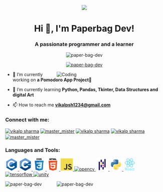 <p align="center"> <img src="https://media.discordapp.net/attachments/962006170892111942/1038347035541250079/Anime_Fantasy_Sky_Background_Banner.jpg" /> </p>
<h1 align="center">Hi 👋, I'm Paperbag Dev!</h1>
<h3 align="center">A passionate programmer and a learner</h3>

<p align="center"> <img src="https://komarev.com/ghpvc/?username=paper-bag-dev&label=Profile%20views&color=0e75b6&style=flat" alt="paper-bag-dev" /> </p>

<p align="center"> <a href="https://github.com/ryo-ma/github-profile-trophy"><img src="https://github-profile-trophy.vercel.app/?username=paper-bag-dev" alt="paper-bag-dev" /></a> </p>

<img align="right" alt="Coding" width="340" src="https://media.discordapp.net/attachments/962006170892111942/1038351358950121503/coding-anime.gif">

- 🔭 I’m currently working on **a Pomodoro App Project🍅**

- 🌱 I’m currently learning **Python, Pandas, Tkinter, Data Structures and digital Art**

- 📫 How to reach me **vikalpsh1234@gmail.com**

<h3 align="left">Connect with me:</h3>
<p align="left">
<a href="https://linkedin.com/in/vikalp sharma" target="blank"><img align="center" src="https://raw.githubusercontent.com/rahuldkjain/github-profile-readme-generator/master/src/images/icons/Social/linked-in-alt.svg" alt="vikalp sharma" height="30" width="40" /></a>
<a href="https://www.codechef.com/users/master_mister" target="blank"><img align="center" src="https://cdn.jsdelivr.net/npm/simple-icons@3.1.0/icons/codechef.svg" alt="master_mister" height="30" width="40" /></a>
<a href="https://www.hackerrank.com/vikalp sharma" target="blank"><img align="center" src="https://raw.githubusercontent.com/rahuldkjain/github-profile-readme-generator/master/src/images/icons/Social/hackerrank.svg" alt="vikalp sharma" height="30" width="40" /></a>
<a href="https://codeforces.com/profile/vikalp sharma" target="blank"><img align="center" src="https://raw.githubusercontent.com/rahuldkjain/github-profile-readme-generator/master/src/images/icons/Social/codeforces.svg" alt="vikalp sharma" height="30" width="40" /></a>
<a href="https://www.leetcode.com/master_mister" target="blank"><img align="center" src="https://raw.githubusercontent.com/rahuldkjain/github-profile-readme-generator/master/src/images/icons/Social/leet-code.svg" alt="master_mister" height="30" width="40" /></a>
</p>

<h3 align="left">Languages and Tools:</h3>
<p align="left"> <a href="https://www.cprogramming.com/" target="_blank" rel="noreferrer"> <img src="https://raw.githubusercontent.com/devicons/devicon/master/icons/c/c-original.svg" alt="c" width="40" height="40"/> </a> <a href="https://www.w3schools.com/cpp/" target="_blank" rel="noreferrer"> <img src="https://raw.githubusercontent.com/devicons/devicon/master/icons/cplusplus/cplusplus-original.svg" alt="cplusplus" width="40" height="40"/> </a> <a href="https://www.w3schools.com/css/" target="_blank" rel="noreferrer"> <img src="https://raw.githubusercontent.com/devicons/devicon/master/icons/css3/css3-original-wordmark.svg" alt="css3" width="40" height="40"/> </a> <a href="https://www.w3.org/html/" target="_blank" rel="noreferrer"> <img src="https://raw.githubusercontent.com/devicons/devicon/master/icons/html5/html5-original-wordmark.svg" alt="html5" width="40" height="40"/> </a> <a href="https://developer.mozilla.org/en-US/docs/Web/JavaScript" target="_blank" rel="noreferrer"> <img src="https://raw.githubusercontent.com/devicons/devicon/master/icons/javascript/javascript-original.svg" alt="javascript" width="40" height="40"/> </a> <a href="https://opencv.org/" target="_blank" rel="noreferrer"> <img src="https://www.vectorlogo.zone/logos/opencv/opencv-icon.svg" alt="opencv" width="40" height="40"/> </a> <a href="https://pandas.pydata.org/" target="_blank" rel="noreferrer"> <img src="https://raw.githubusercontent.com/devicons/devicon/2ae2a900d2f041da66e950e4d48052658d850630/icons/pandas/pandas-original.svg" alt="pandas" width="40" height="40"/> </a> <a href="https://www.python.org" target="_blank" rel="noreferrer"> <img src="https://raw.githubusercontent.com/devicons/devicon/master/icons/python/python-original.svg" alt="python" width="40" height="40"/> </a> <a href="https://reactjs.org/" target="_blank" rel="noreferrer"> <img src="https://raw.githubusercontent.com/devicons/devicon/master/icons/react/react-original-wordmark.svg" alt="react" width="40" height="40"/> </a> <a href="https://www.tensorflow.org" target="_blank" rel="noreferrer"> <img src="https://www.vectorlogo.zone/logos/tensorflow/tensorflow-icon.svg" alt="tensorflow" width="40" height="40"/> </a> <a href="https://unity.com/" target="_blank" rel="noreferrer"> <img src="https://www.vectorlogo.zone/logos/unity3d/unity3d-icon.svg" alt="unity" width="40" height="40"/> </a> </p>

<p><img align="left" src="https://github-readme-stats.vercel.app/api/top-langs?username=paper-bag-dev&show_icons=true&locale=en&layout=compact" alt="paper-bag-dev" /></p>

<p><img align="right" width="340" src="https://github-readme-streak-stats.herokuapp.com/?user=paper-bag-dev&" alt="paper-bag-dev" /></p>
